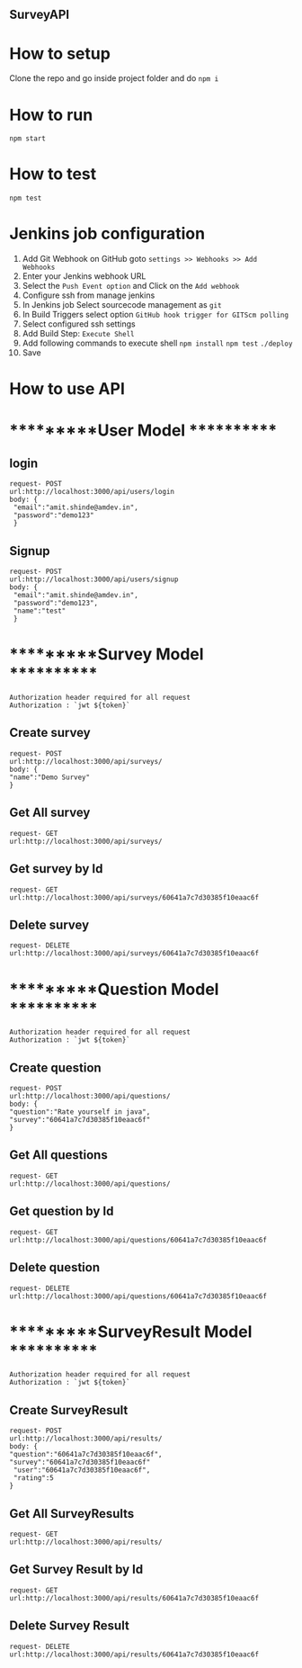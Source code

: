 ## SurveyAPI
# How to setup
 Clone the repo and go inside project folder and do `npm i` 
 
# How to run
`npm start`
  
# How to test
`npm test`

# Jenkins job configuration
   1. Add Git Webhook on GitHub goto `settings >> Webhooks >> Add Webhooks`
   2. Enter your Jenkins webhook URL 
   3. Select the `Push Event option` and Click on the `Add webhook`
   4. Configure ssh from manage jenkins
   5. In Jenkins job Select sourcecode management as `git`
   6. In Build Triggers select option `GitHub hook trigger for GITScm polling`
   7. Select configured ssh settings
   8. Add Build Step: `Execute Shell`
   9. Add following commands to execute shell
        `npm install`
        `npm test`
        `./deploy`
   10. Save 

# How to use API
 
 # *********User Model **********
    

 ## login
 
    request- POST
    url:http://localhost:3000/api/users/login
    body: {
     "email":"amit.shinde@amdev.in",
     "password":"demo123"
     }
    
 ## Signup
    request- POST
    url:http://localhost:3000/api/users/signup
    body: {
     "email":"amit.shinde@amdev.in",
     "password":"demo123",
     "name":"test"
     }
    
    
 # *********Survey Model ********** 
    Authorization header required for all request
    Authorization : `jwt ${token}`
    
 ##  Create survey
    
    request- POST
    url:http://localhost:3000/api/surveys/
    body: {
    "name":"Demo Survey"
    }
    
    
 ## Get All survey
    
    request- GET
    url:http://localhost:3000/api/surveys/
   
 ## Get survey by Id
    
    request- GET
    url:http://localhost:3000/api/surveys/60641a7c7d30385f10eaac6f
    
 ## Delete survey 
    
    request- DELETE
    url:http://localhost:3000/api/surveys/60641a7c7d30385f10eaac6f
    
    
    
        
 # *********Question Model ********** 
    Authorization header required for all request
    Authorization : `jwt ${token}`
    
 ## Create question
    
    request- POST
    url:http://localhost:3000/api/questions/
    body: {
    "question":"Rate yourself in java",
    "survey":"60641a7c7d30385f10eaac6f"
    }
    
    
    
 ## Get All questions
    
    request- GET
    url:http://localhost:3000/api/questions/
   
   
   
 ## Get question by Id
    
    request- GET
    url:http://localhost:3000/api/questions/60641a7c7d30385f10eaac6f
    
    
  ## Delete question
    
    request- DELETE
    url:http://localhost:3000/api/questions/60641a7c7d30385f10eaac6f
    
         
 #  *********SurveyResult Model ********** 
    Authorization header required for all request
    Authorization : `jwt ${token}`
    
    
 ## Create SurveyResult
    
    request- POST
    url:http://localhost:3000/api/results/
    body: {
    "question":"60641a7c7d30385f10eaac6f",
    "survey":"60641a7c7d30385f10eaac6f"
     "user":"60641a7c7d30385f10eaac6f",
     "rating":5
    }
    
    
 ## Get All SurveyResults
    
    request- GET
    url:http://localhost:3000/api/results/
   
   
 ## Get Survey Result by Id
    
    request- GET
    url:http://localhost:3000/api/results/60641a7c7d30385f10eaac6f
    
 
  ## Delete Survey Result
    
    request- DELETE
    url:http://localhost:3000/api/results/60641a7c7d30385f10eaac6f
    
    
    
    
